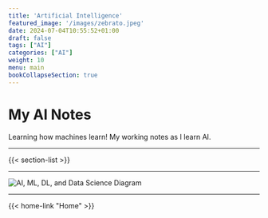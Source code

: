 ```yaml
---
title: 'Artificial Intelligence'
featured_image: '/images/zebrato.jpeg'
date: 2024-07-04T10:55:52+01:00
draft: false
tags: ["AI"]
categories: ["AI"]
weight: 10
menu: main
bookCollapseSection: true
---
```


# My AI Notes

Learning how machines learn! My working notes as I learn AI.

---

{{< section-list >}}

---
![AI, ML, DL, and Data Science Diagram](/images/ai/ai_ml_dl_ds_diagram.png)

---
{{< home-link "Home" >}}
